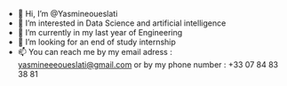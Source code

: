 - 👋 Hi, I’m @Yasmineoueslati
- 👀 I’m interested in Data Science and artificial intelligence 
- 🌱 I’m currently in my last year of Engineering
- 💞️ I’m looking for an end of study internship 
- 📫 You can reach me by my email adress : yasmineeeoueslati@gmail.com or by my phone number : +33 07 84 83 38 81

<!---
Yasmineoueslati/Yasmineoueslati is a ✨ special ✨ repository because its `README.md` (this file) appears on your GitHub profile.
You can click the Preview link to take a look at your changes.
--->
